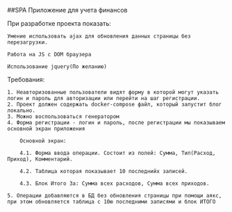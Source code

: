 ##SPA Приложение для учета финансов

При разработке проекта показать:

    Умение использовать ajax для обновления данных страницы без перезагрузки.

    Работа на JS с DOM браузера

    Использование jquery(По желанию)

Требования:

    1. Неавторизованные пользователи видят форму в которой могут указать логин и пароль для авторизации или перейти на шаг регистрации.
    2. Проект должен содержать docker-compose файл, который запустит блог локально.
    3. Можно воспользоваться генератором
    4. Форма регистрации - логин и пароль, после регистрации мы показываем основной экран приложения

        Основной экран:

        4.1. Форма ввода операции. Состоит из полей: Сумма, Тип(Расход, Приход), Комментарий.

        4.2. Таблица которая показывает 10 последнийх записей.

        4.3. Блок Итого За: Сумма всех расходов, Сумма всех приходов.

    5. Операции добавляются в БД без обновления страницы при помощи аякс, при этом обновляется таблица с 10ю последними записями и блок ИТОГО
